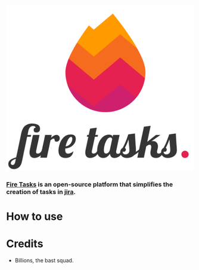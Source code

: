 ![](src/assets/images/full-logo.png)

### [Fire Tasks](https://leongdev.github.io/fire-tasks/) is an open-source platform that simplifies the creation of tasks in [jira](https://www.atlassian.com/software/jira).
# How to use 

# Credits
* Billions, the bast squad.